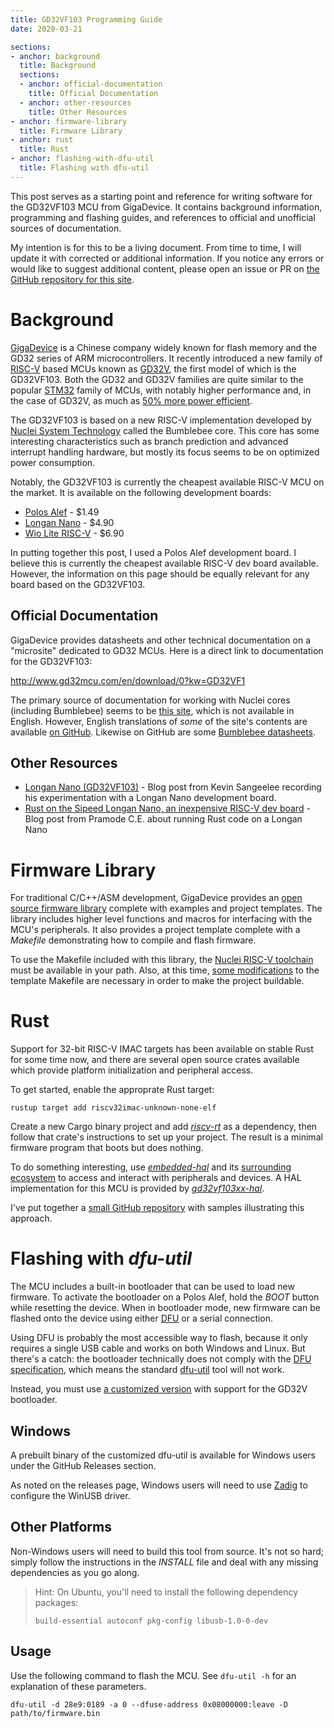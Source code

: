```yaml
---
title: GD32VF103 Programming Guide
date: 2020-03-21

sections:
- anchor: background
  title: Background
  sections:
  - anchor: official-documentation
    title: Official Documentation
  - anchor: other-resources
    title: Other Resources
- anchor: firmware-library
  title: Firmware Library
- anchor: rust
  title: Rust
- anchor: flashing-with-dfu-util
  title: Flashing with dfu-util
---
```



This post serves as a starting point and reference for writing software for the
GD32VF103 MCU from GigaDevice. It contains background information, programming
and flashing guides, and references to official and unofficial sources of
documentation.

<!--more-->

My intention is for this to be a living document. From time to time, I will
update it with corrected or additional information. If you notice any errors or
would like to suggest additional content, please open an issue or PR on [the
GitHub repository for this site].

[the GitHub repository for this site]: https://github.com/reynoldsbd/blog


# Background

[GigaDevice] is a Chinese company widely known for flash memory and the GD32
series of ARM microcontrollers. It recently introduced a new family of [RISC-V]
based MCUs known as [GD32V], the first model of which is the GD32VF103. Both the
GD32 and GD32V families are quite similar to the popular [STM32] family of MCUs,
with notably higher performance and, in the case of GD32V, as much as [50% more
power efficient].

The GD32VF103 is based on a new RISC-V implementation developed by [Nuclei
System Technology] called the Bumblebee core. This core has some interesting
characteristics such as branch prediction and advanced interrupt handling
hardware, but mostly its focus seems to be on optimized power consumption.

Notably, the GD32VF103 is currently the cheapest available RISC-V MCU on the
market. It is available on the following development boards:

* [Polos Alef] - $1.49
* [Longan Nano] - $4.90
* [Wio Lite RISC-V] - $6.90

In putting together this post, I used a Polos Alef development board. I believe
this is currently the cheapest available RISC-V dev board available. However,
the information on this page should be equally relevant for any board based on
the GD32VF103.

[GigaDevice]: https://en.wikipedia.org/wiki/GigaDevice
[RISC-V]: https://en.wikipedia.org/wiki/RISC-V
[GD32V]: https://www.gigadevice.com/products/microcontrollers/gd32/risc-v/
[STM32]: https://en.wikipedia.org/wiki/STM32
[50% more power efficient]: https://www.gigadevice.com/press-release/gigadevice-unveils-the-gd32v-series-with-risc-v-core-in-a-brand-new-32bit-general-purpose-microcontroller/
[Nuclei System Technology]: https://www.nucleisys.com/
[Polos Alef]: https://www.analoglamb.com/product/polos-gd32v-alef-board-risc-v-mcu-board/
[Longan Nano]: https://www.seeedstudio.com/Sipeed-Longan-Nano-RISC-V-GD32VF103CBT6-Development-Board-p-4205.html
[Wio Lite RISC-V]: https://www.seeedstudio.com/Wio-Lite-RISC-V-GD32VF103-p-4293.html

## Official Documentation

GigaDevice provides datasheets and other technical documentation on a
"microsite" dedicated to GD32 MCUs. Here is a direct link to documentation for
the GD32VF103:

http://www.gd32mcu.com/en/download/0?kw=GD32VF1

The primary source of documentation for working with Nuclei cores (including
Bumblebee) seems to be [this site][riscv-mcu-site], which is not available in
English. However, English translations of *some* of the site's contents are
available [on GitHub][riscv-mcu-site-gh]. Likewise on GitHub are some [Bumblebee
datasheets].

[riscv-mcu-site]: https://www.riscv-mcu.com/
[riscv-mcu-site-gh]: https://github.com/riscv-mcu/Webpages
[Bumblebee datasheets]: https://github.com/nucleisys/Bumblebee_Core_Doc

## Other Resources

* [Longan Nano (GD32VF103)] - Blog post from Kevin Sangeelee recording his
  experimentation with a Longan Nano development board.
* [Rust on the Sipeed Longan Nano, an inexpensive RISC-V dev board] - Blog post
  from Pramode C.E. about running Rust code on a Longan Nano

[Longan Nano (GD32VF103)]: https://www.susa.net/wordpress/2019/10/longan-nano-gd32vf103/
[Rust on the Sipeed Longan Nano, an inexpensive RISC-V dev board]: https://pramode.net/2019/10/07/rust-on-riscv-board-sipeed-longan-nano/


# Firmware Library

For traditional C/C++/ASM development, GigaDevice provides an [open source
firmware library] complete with examples and project templates. The library
includes higher level functions and macros for interfacing with the MCU's
peripherals. It also provides a project template complete with a *Makefile*
demonstrating how to compile and flash firmware.

To use the Makefile included with this library, the [Nuclei RISC-V toolchain]
must be available in your path. Also, at this time, [some modifications] to the
template Makefile are necessary in order to make the project buildable.

[open source firmware library]: https://github.com/riscv-mcu/GD32VF103_Firmware_Library/
[Nuclei RISC-V toolchain]: https://nucleisys.com/download.php
[some modifications]: https://github.com/riscv-mcu/GD32VF103_Firmware_Library/pull/6


# Rust

Support for 32-bit RISC-V IMAC targets has been available on stable Rust for
some time now, and there are several open source crates available which provide
platform initialization and peripheral access.

To get started, enable the approprate Rust target:

```shell
rustup target add riscv32imac-unknown-none-elf
```

Create a new Cargo binary project and add [*riscv-rt*] as a dependency, then
follow that crate's instructions to set up your project. The result is a minimal
firmware program that boots but does nothing.

To do something interesting, use [*embedded-hal*] and its [surrounding
ecosystem] to access and interact with peripherals and devices. A HAL
implementation for this MCU is provided by [*gd32vf103xx-hal*].

I've put together a [small GitHub repository] with samples illustrating this
approach.

[*riscv-rt*]: https://crates.io/crates/riscv-rt
[*embedded-hal*]: https://crates.io/crates/embedded-hal
[surrounding ecosystem]: https://github.com/rust-embedded/awesome-embedded-rust
[*gd32vf103xx-hal*]: https://github.com/riscv-rust/gd32vf103xx-hal
[small GitHub repository]: https://github.com/reynoldsbd/gd32vf103-samples


# Flashing with *dfu-util*

<!-- todo: sections for other flashing methodologies (stm32flash, openocd, cargo-flash) -->
<!-- todo: is it possible to overwrite the bootloader? -->

The MCU includes a built-in bootloader that can be used to load new firmware. To
activate the bootloader on a Polos Alef, hold the *BOOT* button while resetting
the device. When in bootloader mode, new firmware can be flashed onto the device
using either [DFU] or a serial connection.

Using DFU is probably the most accessible way to flash, because it only requires
a single USB cable and works on both Windows and Linux. But there's a catch: the
bootloader technically does not comply with the [DFU specification][dfu-spec],
which means the standard [dfu-util][dfu-util] tool will not work.

Instead, you must use [a customized version][gd32-dfu-utils] with support for
the GD32V bootloader.

[DFU]: https://en.wikipedia.org/wiki/USB#Device_Firmware_Upgrade
[dfu-spec]: https://www.usb.org/sites/default/files/DFU_1.1.pdf
[dfu-util]: http://dfu-util.sourceforge.net/
[gd32-dfu-utils]: https://github.com/riscv-mcu/gd32-dfu-utils

## Windows

A prebuilt binary of the customized dfu-util is available for Windows users
under the GitHub Releases section.

As noted on the releases page, Windows users will need to use [Zadig][zadig] to
configure the WinUSB driver.

[zadig]: https://zadig.akeo.ie/

## Other Platforms

Non-Windows users will need to build this tool from source. It's not so hard;
simply follow the instructions in the *INSTALL* file and deal with any missing
dependencies as you go along.

> Hint: On Ubuntu, you'll need to install the following dependency packages:
>
> ```
> build-essential autoconf pkg-config libusb-1.0-0-dev
> ```

<!-- todo: figure out how to use doc/40-dfuse.rules -->

## Usage

Use the following command to flash the MCU. See `dfu-util -h`
for an explanation of these parameters.

```
dfu-util -d 28e9:0189 -a 0 --dfuse-address 0x08000000:leave -D path/to/firmware.bin
```
